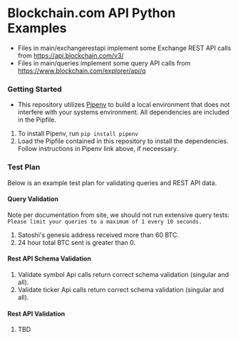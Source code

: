 # Blockchain.com API Python Examples

* Files in main/exchangerestapi implement some Exchange REST API calls from https://api.blockchain.com/v3/
* Files in main/queries implement some query API calls from https://www.blockchain.com/explorer/api/q

### Getting Started

* This repository utilizes [Pipenv](https://pypi.org/project/pipenv/) to build a local environment that does not 
interfere with your systems environment. All dependencies are included in the Pipfile.
1. To install Pipenv, run `pip install pipenv`
2. Load the Pipfile contained in this repository to install the dependencies. 
Follow instructions in Pipenv link above, if neceessary.

### Test Plan

Below is an example test plan for validating queries and REST API data.

#### Query Validation

Note per documentation from site, we should not run extensive query tests:
`Please limit your queries to a maximum of 1 every 10 seconds.`

1. Satoshi's genesis address received more than 60 BTC.
2. 24 hour total BTC sent is greater than 0.

#### Rest API Schema Validation

1. Validate symbol Api calls return correct schema validation (singular and all).
2. Validate ticker Api calls return correct schema validation (singular and all).

#### Rest API Validation

1. TBD


